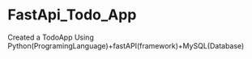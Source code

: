 # FastApi_Todo_App
Created a TodoApp Using Python(ProgramingLanguage)+fastAPI(framework)+MySQL(Database)
